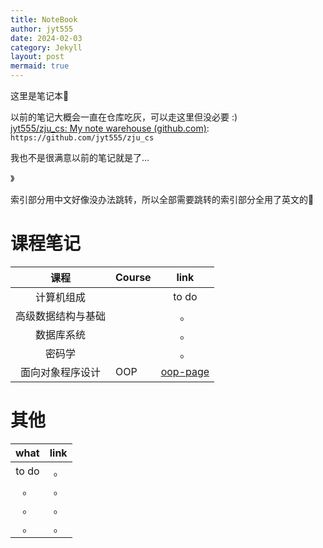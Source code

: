 ```yaml
---
title: NoteBook
author: jyt555
date: 2024-02-03
category: Jekyll
layout: post
mermaid: true
---
```


这里是笔记本:book:

以前的笔记大概会一直在仓库吃灰，可以走这里但没必要 :) <br/>
[jyt555/zju_cs: My note warehouse (github.com)](https://github.com/jyt555/zju_cs): `https://github.com/jyt555/zju_cs`

我也不是很满意以前的笔记就是了…

》

索引部分用中文好像没办法跳转，所以全部需要跳转的索引部分全用了英文的:anger:



# 课程笔记

|        课程        | Course |                             link                             |
| :----------------: | ------ | :----------------------------------------------------------: |
|     计算机组成     |        |                            to do                             |
| 高级数据结构与基础 |        |                              。                              |
|     数据库系统     |        |                              。                              |
|       密码学       |        |                              。                              |
|  面向对象程序设计  | OOP    | [oop-page](https://jyt555.github.io/jekyll/2024-02-04-oop.html) |



# 其他

| what  | link |
| :---: | :--: |
| to do |  。  |
|  。   |  。  |
|  。   |  。  |
|  。   |  。  |